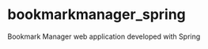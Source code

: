 bookmarkmanager_spring
======================

Bookmark Manager web application developed with Spring

